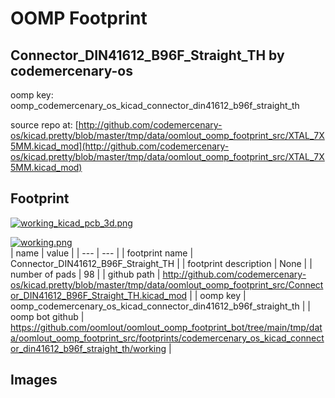 # OOMP Footprint  
## Connector_DIN41612_B96F_Straight_TH  by codemercenary-os  
  
oomp key: oomp_codemercenary_os_kicad_connector_din41612_b96f_straight_th  
  
source repo at: [http://github.com/codemercenary-os/kicad.pretty/blob/master/tmp/data/oomlout_oomp_footprint_src/XTAL_7X5MM.kicad_mod](http://github.com/codemercenary-os/kicad.pretty/blob/master/tmp/data/oomlout_oomp_footprint_src/XTAL_7X5MM.kicad_mod)  
## Footprint  
  
[![working_kicad_pcb_3d.png](working_kicad_pcb_3d_600.png)](working_kicad_pcb_3d.png)  
  
[![working.png](working_600.png)](working.png)  
| name | value | 
| --- | --- | 
| footprint name | Connector_DIN41612_B96F_Straight_TH | 
| footprint description | None | 
| number of pads | 98 | 
| github path | http://github.com/codemercenary-os/kicad.pretty/blob/master/tmp/data/oomlout_oomp_footprint_src/Connector_DIN41612_B96F_Straight_TH.kicad_mod | 
| oomp key | oomp_codemercenary_os_kicad_connector_din41612_b96f_straight_th | 
| oomp bot github | https://github.com/oomlout/oomlout_oomp_footprint_bot/tree/main/tmp/data/oomlout_oomp_footprint_src/footprints/codemercenary_os_kicad_connector_din41612_b96f_straight_th/working | 
## Images  
